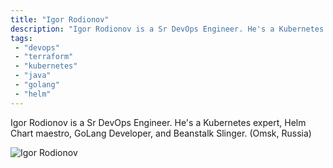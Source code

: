 ```yaml
---
title: "Igor Rodionov"
description: "Igor Rodionov is a Sr DevOps Engineer. He's a Kubernetes expert, Helm Chart maestro, GoLang Developer, and Beanstalk Slinger."
tags:
 - "devops"
 - "terraform"
 - "kubernetes"
 - "java"
 - "golang"
 - "helm"
---
```


Igor Rodionov is a Sr DevOps Engineer. He's a Kubernetes expert, Helm Chart maestro, GoLang Developer, and Beanstalk Slinger.
(Omsk, Russia)

![Igor Rodionov](https://cloudposse.com/wp-content/uploads/sites/29/2018/02/igor.png)
